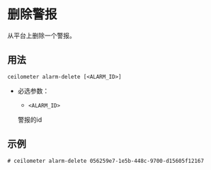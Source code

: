 # 删除警报 #

从平台上删除一个警报。

## 用法 ##

`ceilometer alarm-delete [<ALARM_ID>]`

* 必选参数：

    * `<ALARM_ID>`

    警报的id

## 示例 ##

```
# ceilometer alarm-delete 056259e7-1e5b-448c-9700-d15605f12167
```


